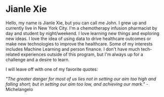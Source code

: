 
# Jianle Xie

Hello, my name is Jianle Xie, but you can call me John. I grew up and currently live in 
New York City. I'm a chemotherapy infusion pharmacist by day and student by night/weekend. I love learning new things 
and exploring new ideas. I love the idea of using data to drive healthcare outcomes or make new technologies to improve
the healthcare. Some of my interests includes Machine Learning and person finance. I don't have much tech-related 
experiences outside of this program, but I'm always up for a challenge and a desire to learn. 

I will leave off with one of my favorite quotes: 

*"The greater danger for most of us lies not in setting our aim too high and falling short; 
but in setting our aim too low, and achieving our mark."* - Michelangelo  
